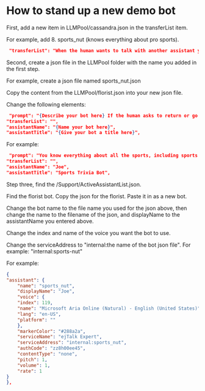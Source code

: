 # How to stand up a new demo bot

First, add a new item in LLMPool/cassandra.json in the transferList item.

For example, add 8. sports_nut (knows everything about pro sports).

```json
 "transferList": "When the human wants to talk with another assistant you will tell them that you are connecting them and you must include the following text: <<<WHISPERaction=invite:assistantName>>> . Note, assistantName is one of the following names: 1- florist (the local florist shop), 2- hardware (the local hardware store), 3. postman (the local postoffice), 4. thai_palace (the human's favorite Thai restaurant), 5. pharmacy (the human's local drug store) 6.fish_restaurant (my local mexican fish restaurant, 7. hr_bot (knows all about the employees at the firm)",
 ```

Second, create a json file in the LLMPool folder with the name you added in the first step.

For example, create a json file named sports_nut.json

Copy the content from the LLMPool/florist.json into your new json file.

Change the following elements:

```json
 "prompt": "{Describe your bot here} If the human asks to return or go back to Cassandra you will acknowlege that and you must include the following text: <<<WHISPERaction=invite:cassandra>>>.",
"transferList": "",
"assistantName": "{Name your bot here}",
"assistantTitle": "{Give your bot a title here}",
```

For example:

```json
 "prompt": "You know everything about all the sports, including sports statistics, player information, sports trivia, team trivia, hockey, football, soccer, rugby, cricket, baseball, volleyball, pickleball, etc. All the sports. If the human asks to return or go back to Cassandra you will acknowlege that and you must include the following text: <<<WHISPERaction=invite:cassandra>>>.",
"transferList": "",
"assistantName": "Joe",
"assistantTitle": "Sports Trivia Bot",
```

Step three, find the /Support/ActiveAssistantList.json.

Find the florist bot. Copy the json for the florist. Paste it in as a new bot.

Change the bot name to the file name you used for the json above, then change the name to the filename of the json, and displayName to the assistantName you entered above.

Change the index and name of the voice you want the bot to use.

Change the serviceAddress to "internal:the name of the bot json file". For example: "internal:sports-nut"

For example:

```json
{
"assistant": {
    "name": "sports_nut",
    "displayName": "Joe",
    "voice": {
    "index": 119,
    "name": "Microsoft Aria Online (Natural) - English (United States)",
    "lang": "en-US",
    "platform": ""
    },
    "markerColor": "#288a2a",
    "serviceName": "ejTalk Expert",
    "serviceAddress": "internal:sports_nut",
    "authCode": "zz8h00ee45",
    "contentType": "none",
    "pitch": 1,
    "volume": 1,
    "rate": 1
}
},
```
